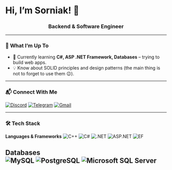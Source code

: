 # Hi, I’m Sorniak! 👋

<h3 align="center">Backend & Software Engineer</h3>

---

### 🚀 **What I’m Up To**
- 🔭 Currently learning **C#, ASP .NET Framework, Databases** – trying to build web apps.
- 💡 Know about SOLID principles and design patterns (the main thing is not to forget to use them 😉).
---

### 📬 **Connect With Me**
[![Discord](https://img.shields.io/badge/Discord-%237289DA.svg?style=for-the-badge&logo=discord&logoColor=white)](https://discord.com/users/569441743502704663)
[![Telegram](https://img.shields.io/badge/Telegram-0088CC?style=for-the-badge&logo=telegram&logoColor=white)](https://t.me/Tut_ping)
[![Gmail](https://img.shields.io/badge/Gmail-D14836?style=for-the-badge&logo=gmail&logoColor=white)](ars.muryn@gmail.com)

---

### 🛠️ **Tech Stack**
**Languages & Frameworks**
![C++](https://img.shields.io/badge/-C++-00599C?style=for-the-badge&logo=c%2B%2B&logoColor=white)
![C#](https://img.shields.io/badge/-C%23-239120?style=for-the-badge&logo=c-sharp&logoColor=white)
![.NET](https://img.shields.io/badge/-.NET-512BD4?style=for-the-badge&logo=dotnet&logoColor=white)
![ASP.NET](https://img.shields.io/badge/ASP.NET-512BD4?style=for-the-badge&logo=asp.net&logoColor=white)
![EF](https://img.shields.io/badge/EF-512BD4?style=for-the-badge&logo=entity-framework&logoColor=white)

**Databases**  
![MySQL](https://img.shields.io/badge/-MySQL-4479A1?style=for-the-badge&logo=mysql&logoColor=white)
![PostgreSQL](https://img.shields.io/badge/-PostgreSQL-4169E1?style=for-the-badge&logo=postgresql&logoColor=white)
![Microsoft SQL Server](https://img.shields.io/badge/Microsoft_SQL_Server-CC2927?style=for-the-badge&logo=mysql&logoColor=white)
---
